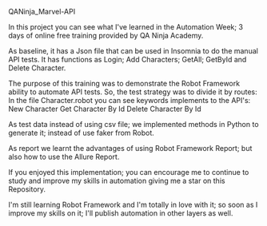 QANinja_Marvel-API

In this project you can see what I've learned in the Automation Week; 3 days of online free training provided by QA Ninja Academy.

As baseline, it has a Json file that can be used in Insomnia to do the manual API tests. It has functions as Login; Add Characters; GetAll; GetById and Delete Character.

The purpose of this training was to demonstrate the Robot Framework ability to automate API tests. So, the test strategy was to divide it by routes: In the file Character.robot you can see keywords implements to the API's: 
New Character
Get Character By Id
Delete Character By Id

As test data instead of using csv file; we implemented methods in Python to generate it; instead of use faker from Robot. 

As report we learnt the advantages of using Robot Framework Report; but also how to use the Allure Report.

If you enjoyed this implementation; you can encourage me to continue to study and improve my skills in automation giving me a star on this Repository.

I'm still learning Robot Framework and I'm totally in love with it; so soon as I improve my skills on it; I'll publish automation in other layers as well. 

